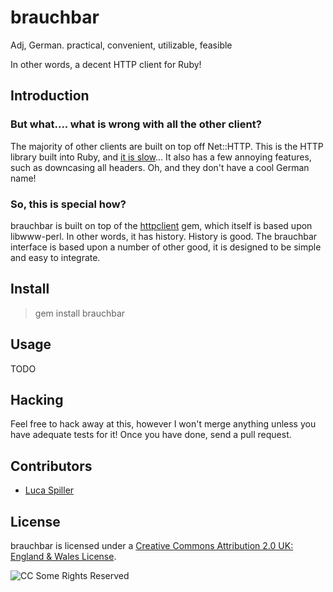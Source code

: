 # brauchbar

Adj, German.
practical, convenient, utilizable, feasible

In other words, a decent HTTP client for Ruby!

## Introduction

### But what.... what is wrong with all the other client?

The majority of other clients are built on top off Net::HTTP. This is the HTTP library built into Ruby, and [it is slow](http://pivotallabs.com/users/steve/blog/articles/644-net-http-alternatives)... It also has a few annoying features, such as downcasing all headers. Oh, and they don't have a cool German name!

### So, this is special how?

brauchbar is built on top of the [httpclient](http://github.com/nahi/httpclient) gem, which itself is based upon libwww-perl. In other words, it has history. History is good. The brauchbar interface is based upon a number of other good, it is designed to be simple and easy to integrate.

## Install

> gem install brauchbar

## Usage

TODO

## Hacking

Feel free to hack away at this, however I won't merge anything unless you have adequate tests for it! Once you have done, send a pull request.

## Contributors

* [Luca Spiller](http://github.com/lucaspiller/)

## License

brauchbar is licensed under a [Creative Commons Attribution 2.0 UK: England & Wales License](http://creativecommons.org/licenses/by/2.0/uk/).

![CC Some Rights Reserved](http://creativecommons.org/images/public/somerights20.png)
